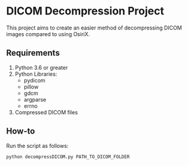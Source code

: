# DICOM Decompression Project
This project aims to create an easier method of decompressing DICOM images compared to using OsiriX.

## Requirements
1. Python 3.6 or greater
2. Python Libraries:
    - pydicom
    - pillow
    - gdcm
    - argparse
    - errno
3. Compressed DICOM files

## How-to
Run the script as follows:
```python
python decompressDICOM.py PATH_TO_DICOM_FOLDER
```
